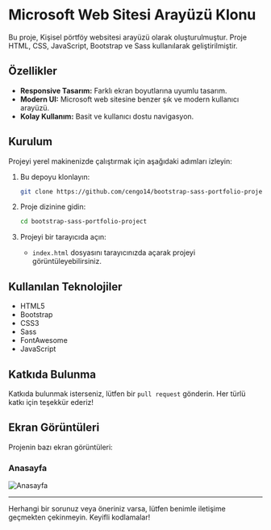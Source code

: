 # Microsoft Web Sitesi Arayüzü Klonu

Bu proje, Kişisel pörtföy websitesi arayüzü olarak oluşturulmuştur. Proje HTML, CSS, JavaScript, Bootstrap ve Sass kullanılarak geliştirilmiştir.

## Özellikler

- **Responsive Tasarım:** Farklı ekran boyutlarına uyumlu tasarım.
- **Modern UI:** Microsoft web sitesine benzer şık ve modern kullanıcı arayüzü.
- **Kolay Kullanım:** Basit ve kullanıcı dostu navigasyon.

## Kurulum

Projeyi yerel makinenizde çalıştırmak için aşağıdaki adımları izleyin:

1. Bu depoyu klonlayın:
   ```bash
   git clone https://github.com/cengo14/bootstrap-sass-portfolio-project
   ```

2. Proje dizinine gidin:
   ```bash
   cd bootstrap-sass-portfolio-project
   ```

3. Projeyi bir tarayıcıda açın:
   - `index.html` dosyasını tarayıcınızda açarak projeyi görüntüleyebilirsiniz.

## Kullanılan Teknolojiler

- HTML5
- Bootstrap
- CSS3
- Sass
- FontAwesome
- JavaScript

## Katkıda Bulunma

Katkıda bulunmak isterseniz, lütfen bir `pull request` gönderin. Her türlü katkı için teşekkür ederiz!

## Ekran Görüntüleri

Projenin bazı ekran görüntüleri:

### Anasayfa
![Anasayfa](desktop.gif)


---

Herhangi bir sorunuz veya öneriniz varsa, lütfen benimle iletişime geçmekten çekinmeyin. Keyifli kodlamalar!

